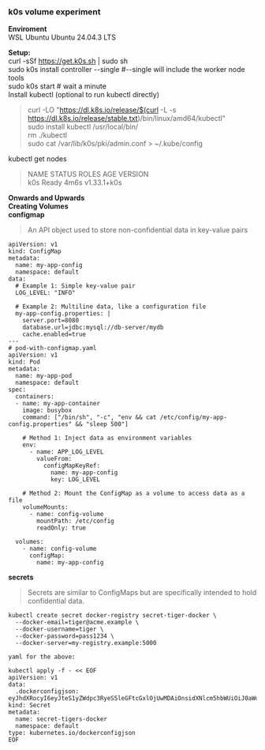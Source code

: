 ### k0s volume experiment
**Enviroment**  
WSL Ubuntu Ubuntu 24.04.3 LTS  
  
**Setup:**  
curl -sSf https://get.k0s.sh | sudo sh  
sudo k0s install controller --single #--single will include the worker node tools  
sudo k0s start # wait a minute  
Install kubectl (optional to run kubectl directly)  
>curl -LO "https://dl.k8s.io/release/$(curl -L -s https://dl.k8s.io/release/stable.txt)/bin/linux/amd64/kubectl"  
>sudo install kubectl /usr/local/bin/  
>rm ./kubectl  
>sudo cat /var/lib/k0s/pki/admin.conf > ~/.kube/config  

kubectl get nodes  
>NAME   STATUS   ROLES    AGE    VERSION  
>k0s    Ready    <none>   4m6s   v1.33.1+k0s  

**Onwards and Upwards**  
**Creating Volumes**  
**configmap**
> An API object used to store non-confidential data in key-value pairs

```
apiVersion: v1
kind: ConfigMap
metadata:
  name: my-app-config
  namespace: default
data:
  # Example 1: Simple key-value pair
  LOG_LEVEL: "INFO"
  
  # Example 2: Multiline data, like a configuration file
  my-app-config.properties: |
    server.port=8080
    database.url=jdbc:mysql://db-server/mydb
    cache.enabled=true
---
# pod-with-configmap.yaml
apiVersion: v1
kind: Pod
metadata:
  name: my-app-pod
  namespace: default
spec:
  containers:
  - name: my-app-container
    image: busybox
    command: ["/bin/sh", "-c", "env && cat /etc/config/my-app-config.properties" && "sleep 500"]
    
    # Method 1: Inject data as environment variables
    env:
      - name: APP_LOG_LEVEL
        valueFrom:
          configMapKeyRef:
            name: my-app-config
            key: LOG_LEVEL
            
    # Method 2: Mount the ConfigMap as a volume to access data as a file
    volumeMounts:
      - name: config-volume
        mountPath: /etc/config
        readOnly: true
        
  volumes:
    - name: config-volume
      configMap:
        name: my-app-config
```
**secrets**  
>Secrets are similar to ConfigMaps but are specifically intended to hold confidential data.
```
kubectl create secret docker-registry secret-tiger-docker \
  --docker-email=tiger@acme.example \
  --docker-username=tiger \
  --docker-password=pass1234 \
  --docker-server=my-registry.example:5000
  
yaml for the above:

kubectl apply -f - << EOF
apiVersion: v1
data:
  .dockerconfigjson: eyJhdXRocyI6eyJteS1yZWdpc3RyeS5leGFtcGxlOjUwMDAiOnsidXNlcm5hbWUiOiJ0aWdlciIsInBhc3N3b3JkIjoicGFzczEyMzQiLCJlbWFpbCI6InRpZ2VyQGFjbWUuZXhhbXBsZSIsImF1dGgiOiJkR2xuWlhJNmNHRnpjekV5TXpRPSJ9fX0=
kind: Secret
metadata:
  name: secret-tigers-docker
  namespace: default
type: kubernetes.io/dockerconfigjson
EOF
```
